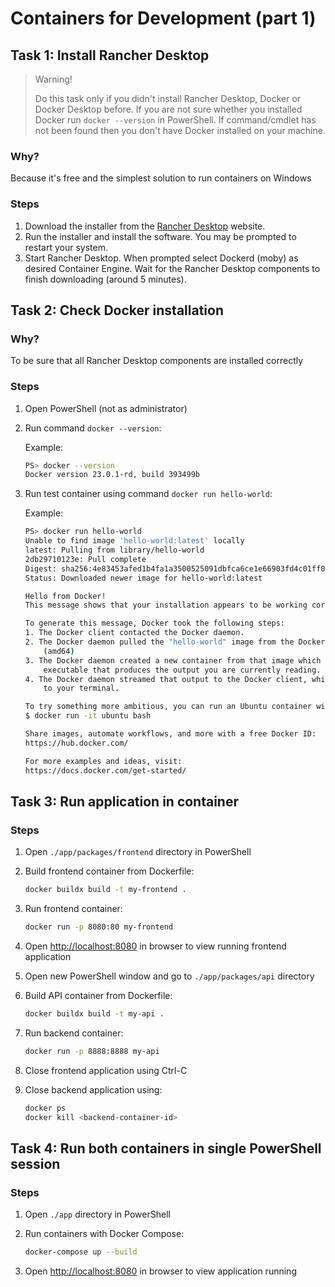# Containers for Development (part 1)

## Task 1: Install Rancher Desktop

> Warning!
> 
> Do this task only if you didn't install Rancher Desktop, Docker or Docker Desktop before.
> If you are not sure whether you installed Docker run `docker --version` in PowerShell. If command/cmdlet has not been found then you don't have Docker installed on your machine.

### Why?

Because it's free and the simplest solution to run containers on Windows

### Steps

1. Download the installer from the [Rancher Desktop](https://github.com/rancher-sandbox/rancher-desktop/releases/download/v1.8.1/Rancher.Desktop.Setup.1.8.1.msi) website.
1. Run the installer and install the software. You may be prompted to restart your system.
1. Start Rancher Desktop. When prompted select Dockerd (moby) as desired Container Engine. Wait for the Rancher Desktop components to finish downloading (around 5 minutes).

## Task 2: Check Docker installation

### Why?

To be sure that all Rancher Desktop components are installed correctly

### Steps

1. Open PowerShell (not as administrator)
1. Run command `docker --version`:

   Example:

    ```bash
    PS> docker --version
    Docker version 23.0.1-rd, build 393499b
    ```

1. Run test container using command `docker run hello-world`:

    Example:

    ```bash
    PS> docker run hello-world
    Unable to find image 'hello-world:latest' locally
    latest: Pulling from library/hello-world
    2db29710123e: Pull complete
    Digest: sha256:4e83453afed1b4fa1a3500525091dbfca6ce1e66903fd4c01ff015dbcb1ba33e
    Status: Downloaded newer image for hello-world:latest

    Hello from Docker!
    This message shows that your installation appears to be working correctly.

    To generate this message, Docker took the following steps:
    1. The Docker client contacted the Docker daemon.
    2. The Docker daemon pulled the "hello-world" image from the Docker Hub.
        (amd64)
    3. The Docker daemon created a new container from that image which runs the
        executable that produces the output you are currently reading.
    4. The Docker daemon streamed that output to the Docker client, which sent it
        to your terminal.

    To try something more ambitious, you can run an Ubuntu container with:
    $ docker run -it ubuntu bash

    Share images, automate workflows, and more with a free Docker ID:
    https://hub.docker.com/

    For more examples and ideas, visit:
    https://docs.docker.com/get-started/
    ```

## Task 3: Run application in container

### Steps

1. Open `./app/packages/frontend` directory in PowerShell
1. Build frontend container from Dockerfile:

    ```bash
    docker buildx build -t my-frontend .
    ```

1. Run frontend container:

    ```bash
    docker run -p 8080:80 my-frontend
    ```

1. Open [http://localhost:8080](http://localhost:8080) in browser to view running frontend application

1. Open new PowerShell window and go to `./app/packages/api` directory

1. Build API container from Dockerfile:

    ```bash
    docker buildx build -t my-api .
    ```

1. Run backend container:

    ```bash
    docker run -p 8888:8888 my-api
    ```

1. Close frontend application using Ctrl-C

1. Close backend application using:

    ```bash
    docker ps
    docker kill <backend-container-id>
    ```

## Task 4: Run both containers in single PowerShell session

### Steps

1. Open `./app` directory in PowerShell
1. Run containers with Docker Compose:

    ```bash
    docker-compose up --build
    ```

1. Open [http://localhost:8080](http://localhost:8080) in browser to view application running
